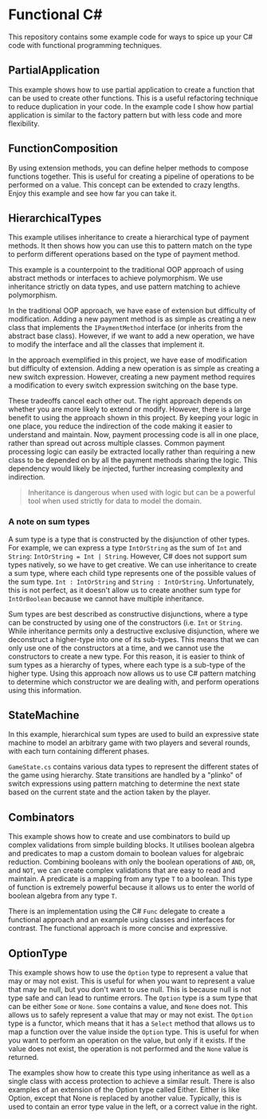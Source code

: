 # Functional C#

This repository contains some example code for ways to spice up your C# code with functional programming techniques.

## PartialApplication

This example shows how to use partial application to create a function that can be used to create other functions. This is a useful refactoring technique to reduce duplication in your code. In the example code I show how partial application is similar to the factory pattern but with less code and more flexibility.

## FunctionComposition

By using extension methods, you can define helper methods to compose functions together. This is useful for creating a pipeline of operations to be performed on a value. This concept can be extended to crazy lengths. Enjoy this example and see how far you can take it.

## HierarchicalTypes

This example utilises inheritance to create a hierarchical type of payment methods. It then shows how you can use this to pattern match on the type to perform different operations based on the type of payment method.

This example is a counterpoint to the traditional OOP approach of using abstract methods or interfaces to achieve polymorphism. We use inheritance strictly on data types, and use pattern matching to achieve polymorphism.

In the traditional OOP approach, we have ease of extension but difficulty of modification. Adding a new payment method is as simple as creating a new class that implements the `IPaymentMethod` interface (or inherits from the abstract base class). However, if we want to add a new operation, we have to modify the interface and all the classes that implement it.

In the approach exemplified in this project, we have ease of modification but difficulty of extension. Adding a new operation is as simple as creating a new switch expression. However, creating a new payment method requires a modification to every switch expression switching on the base type.

These tradeoffs cancel each other out. The right approach depends on whether you are more likely to extend or modify. However, there is a large benefit to using the approach shown in this project. By keeping your logic in one place, you reduce the indirection of the code making it easier to understand and maintain. Now, payment processing code is all in one place, rather than spread out across multiple classes. Common payment processing logic can easily be extracted locally rather than requiring a new class to be depended on by all the payment methods sharing the logic. This dependency would likely be injected, further increasing complexity and indirection.

> Inheritance is dangerous when used with logic but can be a powerful tool when used strictly for data to model the domain.

### A note on sum types
A sum type is a type that is constructed by the disjunction of other types. For example, we can express a type `IntOrString` as the sum of `Int` and `String`: `IntOrString = Int | String`. However, C# does not support sum types natively, so we have to get creative. We can use inheritance to create a sum type, where each child type represents one of the possible values of the sum type. `Int : IntOrString` and `String : IntOrString`. Unfortunately, this is not perfect, as it doesn't allow us to create another sum type for `IntOrBoolean` because we cannot have multiple inheritance.

Sum types are best described as constructive disjunctions, where a type can be constructed by using one of the constructors (i.e. `Int` or `String`. While inheritance permits only a destructive exclusive disjunction, where we deconstruct a higher-type into one of its sub-types. This means that we can only use one of the constructors at a time, and we cannot use the constructors to create a new type. For this reason, it is easier to think of sum types as a hierarchy of types, where each type is a sub-type of the higher type. Using this approach now allows us to use C# pattern matching to determine which constructor we are dealing with, and perform operations using this information.

## StateMachine

In this example, hierarchical sum types are used to build an expressive state machine to model an arbitrary game with two players and several rounds, with each turn containing different phases.

`GameState.cs` contains various data types to represent the different states of the game using hierarchy. State transitions are handled by a "plinko" of switch expressions using pattern matching to determine the next state based on the current state and the action taken by the player.

## Combinators

This example shows how to create and use combinators to build up complex validations from simple building blocks. It utilises boolean algebra and predicates to map a custom domain to boolean values for algebraic reduction. Combining booleans with only the boolean operations of `AND`, `OR`, and `NOT`, we can create complex validations that are easy to read and maintain. A predicate is a mapping from any type `T` to a boolean. This type of function is extremely powerful because it allows us to enter the world of boolean algebra from any type `T`.

There is an implementation using the C# `Func` delegate to create a functional approach and an example using classes and interfaces for contrast. The functional approach is more concise and expressive.

## OptionType

This example shows how to use the `Option` type to represent a value that may or may not exist. This is useful for when you want to represent a value that may be null, but you don't want to use null. This is because null is not type safe and can lead to runtime errors. The `Option` type is a sum type that can be either `Some` or `None`. `Some` contains a value, and `None` does not. This allows us to safely represent a value that may or may not exist. The `Option` type is a functor, which means that it has a `Select` method that allows us to map a function over the value inside the `Option` type. This is useful for when you want to perform an operation on the value, but only if it exists. If the value does not exist, the operation is not performed and the `None` value is returned.

The examples show how to create this type using inheritance as well as a single class with access protection to achieve a similar result. There is also examples of an extension of the Option type called Either. Either is like Option, except that None is replaced by another value. Typically, this is used to contain an error type value in the left, or a correct value in the right.